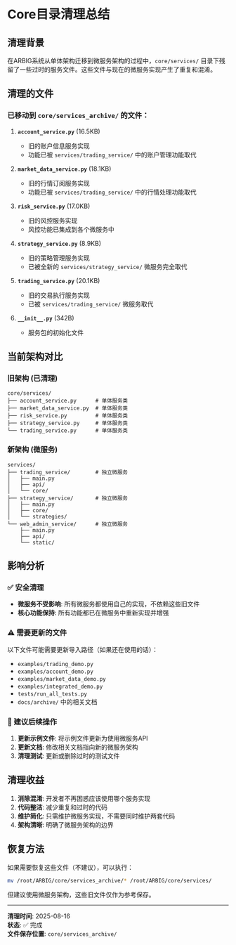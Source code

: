 # Core目录清理总结

## 清理背景

在ARBIG系统从单体架构迁移到微服务架构的过程中，`core/services/` 目录下残留了一些过时的服务文件。这些文件与现在的微服务实现产生了重复和混淆。

## 清理的文件

### 已移动到 `core/services_archive/` 的文件：

1. **`account_service.py`** (16.5KB)
   - 旧的账户信息服务实现
   - 功能已被 `services/trading_service/` 中的账户管理功能取代

2. **`market_data_service.py`** (18.1KB) 
   - 旧的行情订阅服务实现
   - 功能已被 `services/trading_service/` 中的行情处理功能取代

3. **`risk_service.py`** (17.0KB)
   - 旧的风控服务实现
   - 风控功能已集成到各个微服务中

4. **`strategy_service.py`** (8.9KB)
   - 旧的策略管理服务实现
   - 已被全新的 `services/strategy_service/` 微服务完全取代

5. **`trading_service.py`** (20.1KB)
   - 旧的交易执行服务实现  
   - 已被 `services/trading_service/` 微服务取代

6. **`__init__.py`** (342B)
   - 服务包的初始化文件

## 当前架构对比

### 旧架构 (已清理)
```
core/services/
├── account_service.py      # 单体服务类
├── market_data_service.py  # 单体服务类
├── risk_service.py         # 单体服务类
├── strategy_service.py     # 单体服务类
└── trading_service.py      # 单体服务类
```

### 新架构 (微服务)
```
services/
├── trading_service/        # 独立微服务
│   ├── main.py
│   ├── api/
│   └── core/
├── strategy_service/       # 独立微服务  
│   ├── main.py
│   ├── core/
│   └── strategies/
└── web_admin_service/      # 独立微服务
    ├── main.py
    ├── api/
    └── static/
```

## 影响分析

### ✅ 安全清理
- **微服务不受影响**: 所有微服务都使用自己的实现，不依赖这些旧文件
- **核心功能保持**: 所有功能都已在微服务中重新实现并增强

### ⚠️ 需要更新的文件
以下文件可能需要更新导入路径（如果还在使用的话）：
- `examples/trading_demo.py`
- `examples/account_demo.py` 
- `examples/market_data_demo.py`
- `examples/integrated_demo.py`
- `tests/run_all_tests.py`
- `docs/archive/` 中的相关文档

### 📝 建议后续操作
1. **更新示例文件**: 将示例文件更新为使用微服务API
2. **更新文档**: 修改相关文档指向新的微服务架构
3. **清理测试**: 更新或删除过时的测试文件

## 清理收益

1. **消除混淆**: 开发者不再困惑应该使用哪个服务实现
2. **代码整洁**: 减少重复和过时的代码
3. **维护简化**: 只需维护微服务实现，不需要同时维护两套代码
4. **架构清晰**: 明确了微服务架构的边界

## 恢复方法

如果需要恢复这些文件（不建议），可以执行：
```bash
mv /root/ARBIG/core/services_archive/* /root/ARBIG/core/services/
```

但建议使用微服务架构，这些旧文件仅作为参考保存。

---

**清理时间**: 2025-08-16  
**状态**: ✅ 完成  
**文件保存位置**: `core/services_archive/`
